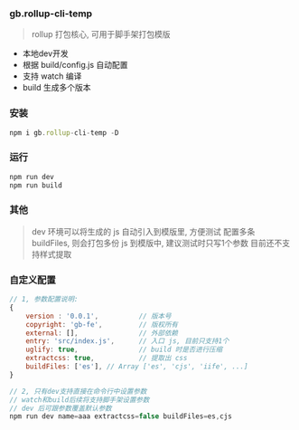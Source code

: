 ### gb.rollup-cli-temp

> rollup 打包核心, 可用于脚手架打包模版

- 本地dev开发
- 根据 build/config.js 自动配置
- 支持 watch 编译
- build 生成多个版本

### 安装

```js
npm i gb.rollup-cli-temp -D
```

### 运行

```js
npm run dev
npm run build
```

### 其他

> dev 环境可以将生成的 js 自动引入到模版里, 方便测试
> 配置多条 buildFiles, 则会打包多份 js 到模版中, 建议测试时只写1个参数
> 目前还不支持样式提取

### 自定义配置

```js
// 1, 参数配置说明:
{
    version : '0.0.1',          // 版本号
    copyright: 'gb-fe',         // 版权所有
    external: [],               // 外部依赖
    entry: 'src/index.js',      // 入口 js, 目前只支持1个
    uglify: true,               // build 时是否进行压缩
    extractcss: true,           // 提取出 css
    buildFiles: ['es'], // Array ['es', 'cjs', 'iife', ...]
}

// 2, 只有dev支持直接在命令行中设置参数
// watch和build后续将支持脚手架设置参数
// dev 后可跟参数覆盖默认参数
npm run dev name=aaa extractcss=false buildFiles=es,cjs
```
